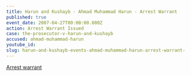 ```yaml
---
title: Harun and Kushayb - Ahmad Muhammad Harun - Arrest Warrant
published: true
event_date: 2007-04-27T00:00:00.000Z
action: Arrest Warrant Issued
case: the-prosecutor-v-harun-and-kushayb
accused: ahmad-muhammad-harun
youtube_id:
slug: harun-and-kushayb-events-ahmad-muhammad-harun-arrest-warrant-
---
```



[Arrest warrant](http://www.icc-cpi.int/iccdocs/doc/doc279813.pdf)